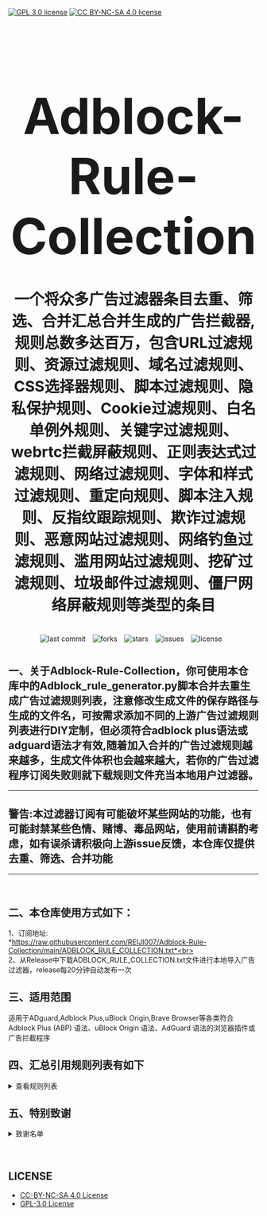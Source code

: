 [![GPL 3.0 license](https://img.shields.io/badge/License-GPL%20v3-blue.svg)](https://github.com/REIJI007/Adblock-Rule-Collection/blob/main/LICENSE-GPL3.0)
[![CC BY-NC-SA 4.0 license](https://img.shields.io/badge/License-CC%20BY--NC--SA%204.0-lightgrey.svg)](https://github.com/REIJI007/Adblock-Rule-Collection/blob/main/LICENSE-CC%20BY-NC-SA%204.0)
<!-- 居中的大标题 -->
<h1 align="center" style="font-size: 100px; margin-bottom: 40px;">Adblock-Rule-Collection</h1>

<!-- 居中的副标题 -->
<h2 align="center" style="font-size: 30px; margin-bottom: 40px;">一个将众多广告过滤器条目去重、筛选、合并汇总合并生成的广告拦截器,规则总数多达百万，包含URL过滤规则、资源过滤规则、域名过滤规则、CSS选择器规则、脚本过滤规则、隐私保护规则、Cookie过滤规则、白名单例外规则、关键字过滤规则、webrtc拦截屏蔽规则、正则表达式过滤规则、网络过滤规则、字体和样式过滤规则、重定向规则、脚本注入规则、反指纹跟踪规则、欺诈过滤规则、恶意网站过滤规则、网络钓鱼过滤规则、滥用网站过滤规则、挖矿过滤规则、垃圾邮件过滤规则、僵尸网络屏蔽规则等类型的条目</h2>

<!-- 徽章（根据需要调整） -->
<p align="center" style="margin-bottom: 40px;">
    <img src="https://img.shields.io/badge/last%20commit-today-brightgreen" alt="last commit" style="margin-right: 10px;">
    <img src="https://img.shields.io/github/forks/REIJI007/Adblock-Rule-Collection" alt="forks" style="margin-right: 10px;">
    <img src="https://img.shields.io/github/stars/REIJI007/Adblock-Rule-Collection" alt="stars" style="margin-right: 10px;">
    <img src="https://img.shields.io/github/issues/REIJI007/Adblock-Rule-Collection" alt="issues" style="margin-right: 10px;">
    <img src="https://img.shields.io/github/license/REIJI007/Adblock-Rule-Collection" alt="license" style="margin-right: 10px;">
</p>


## 一、关于Adblock-Rule-Collection，你可使用本仓库中的Adblock_rule_generator.py脚本合并去重生成广告过滤规则列表，注意修改生成文件的保存路径与生成的文件名，可按需求添加不同的上游广告过滤规则列表进行DIY定制，但必须符合adblock plus语法或adguard语法才有效,随着加入合并的广告过滤规则越来越多，生成文件体积也会越来越大，若你的广告过滤程序订阅失败则就下载规则文件充当本地用户过滤器。
<hr>

##  警告:本过滤器订阅有可能破坏某些网站的功能，也有可能封禁某些色情、赌博、毒品网站，使用前请斟酌考虑，如有误杀请积极向上游issue反馈，本仓库仅提供去重、筛选、合并功能

<hr>
<br>

## 二、本仓库使用方式如下：
1、订阅地址: <br> *https://raw.githubusercontent.com/REIJI007/Adblock-Rule-Collection/main/ADBLOCK_RULE_COLLECTION.txt*<br>
<br>
2、从Release中下载ADBLOCK_RULE_COLLECTION.txt文件进行本地导入广告过滤器，release每20分钟自动发布一次
<br>

## 三、适用范围
适用于ADguard,Adblock Plus,uBlock Origin,Brave Browser等各类符合Adblock Plus (ABP) 语法、uBlock Origin 语法、AdGuard 语法的浏览器插件或广告拦截程序
<br>


## 四、汇总引用规则列表有如下
<details>
  <summary>查看规则列表</summary>

1. Anti-ad for adguard  
   https://anti-ad.net/adguard.txt<br>
   
3. Anti-ad-Easylist  
   https://anti-ad.net/easylist.txt<br>

4. OISD Big List 
   https://big.oisd.nl<br>

5. EasyList  
   https://easylist.to/easylist/easylist.txt<br>

6. EasyList — first-party servers  
   https://raw.githubusercontent.com/easylist/easylist/master/easylist/easylist_adservers.txt<br>

7. EasyList — third-party servers  
   https://raw.githubusercontent.com/easylist/easylist/master/easylist/easylist_thirdparty.txt<br>

8. EasyList Privacy  
   https://easylist.to/easylist/easyprivacy.txt<br>

9. EasyList Privacy — trackingservers  
   https://raw.githubusercontent.com/easylist/easylist/master/easyprivacy/easyprivacy_trackingservers.txt<br>

10. EasyPrivacy — third-party trackers  
   https://raw.githubusercontent.com/easylist/easylist/master/easyprivacy/easyprivacy_thirdparty.txt<br>

11. EasyPrivacy — third-party international trackers  
   https://raw.githubusercontent.com/easylist/easylist/master/easyprivacy/easyprivacy_thirdparty_international.txt<br>

12. Easylist Cookie List  
    https://secure.fanboy.co.nz/fanboy-cookiemonster.txt<br>

13. EasyList China  
    https://raw.githubusercontent.com/easylist/easylistchina/master/easylistchina.txt<br>
    
13、Adblock Warning Removal List
    https://easylist-downloads.adblockplus.org/antiadblockfilters.txt<br>

14. Fanboy's Annoyance List  
    https://secure.fanboy.co.nz/fanboy-annoyance.txt<br>

15. Fanboy's Social Blocking List  
    https://easylist.to/easylist/fanboy-social.txt<br>
    
16. Fanboy's Anti-Facebook List
    https://www.fanboy.co.nz/fanboy-antifacebook.txt<br>

17. Fanboy's Anti-thirdparty Fonts
    https://www.fanboy.co.nz/fanboy-antifonts.txt<br>
    
18. Fanboy's Notifications Blocking List  
    https://raw.githubusercontent.com/DandelionSprout/adfilt/master/Other%20domains%20versions/FanboyNotifications-LoadableInUBO.txt<br>
    
19. CJX's Annoyance List  
    https://raw.githubusercontent.com/cjx82630/cjxlist/master/cjx-annoyance.txt<br>

20. CJX's EasyList Lite  
    https://raw.githubusercontent.com/cjx82630/cjxlist/master/cjxlist.txt<br>

21. CJX's uBlock list  
    https://raw.githubusercontent.com/cjx82630/cjxlist/master/cjx-ublock.txt<br>

22. uniartrisan's Adblock List Plus  
    https://raw.githubusercontent.com/uniartisan/adblock_list/master/adblock_plus.txt<br>

23. uniartrisan's Privacy List  
    https://raw.githubusercontent.com/uniartisan/adblock_list/master/adblock_privacy.txt<br>

24. AdRules AdBlock List Plus  
    https://raw.githubusercontent.com/Cats-Team/AdRules/main/adblock_plus.txt<br>

25. AdRules DNS List  
    https://raw.githubusercontent.com/Cats-Team/AdRules/main/dns.txt<br>

26. AdBlock DNS  
    https://raw.githubusercontent.com/217heidai/adblockfilters/main/rules/adblockdns.txt<br>

27. AdBlock Filter  
    https://raw.githubusercontent.com/217heidai/adblockfilters/main/rules/adblockfilters.txt<br>

28. GOODBYEADS  
    https://raw.githubusercontent.com/8680/GOODBYEADS/master/rules.txt<br>

29. GOODBYEADS-DNS  
    https://raw.githubusercontent.com/8680/GOODBYEADS/master/dns.txt<br>

30. GOODBYEADS-allow  
    https://raw.githubusercontent.com/8680/GOODBYEADS/master/allow.txt<br>

31. AWAvenue-Ads-Rule  
    https://raw.githubusercontent.com/TG-Twilight/AWAvenue-Ads-Rule/main/AWAvenue-Ads-Rule.txt<br>

32. Bibaiji's ad-rules  
    https://raw.githubusercontent.com/Bibaiji/ad-rules/main/rule/ad-rules.txt<br>

33. uBlock filters  
    https://raw.githubusercontent.com/uBlockOrigin/uAssets/master/filters/filters.txt<br>

34. uBlock privacy filter  
    https://raw.githubusercontent.com/uBlockOrigin/uAssets/master/filters/privacy.txt<br>

35. uBlock mobile filter  
    https://raw.githubusercontent.com/uBlockOrigin/uAssets/master/filters/filters-mobile.txt<br>

36. uBlock Badware risks filter  
    https://raw.githubusercontent.com/uBlockOrigin/uAssets/master/filters/badware.txt<br>

37. uBlock Annoyances-Cookies filter  
    https://raw.githubusercontent.com/uBlockOrigin/uAssets/master/filters/annoyances-cookies.txt<br>

38. uBlock Annoyances-others filter  
    https://raw.githubusercontent.com/uBlockOrigin/uAssets/master/filters/annoyances-others.txt<br>

39. uBlock Resource abuse filters
    https://raw.githubusercontent.com/uBlockOrigin/uAssets/master/filters/resource-abuse.txt<br>

40. uBlock Unbreak filter  
    https://raw.githubusercontent.com/uBlockOrigin/uAssets/master/filters/unbreak.txt<br>

41. AdGuard Base filter cryptominers  
    https://raw.githubusercontent.com/AdguardTeam/AdguardFilters/master/BaseFilter/sections/cryptominers.txt<br>

42. AdGuard Exclusion rules  
    https://raw.githubusercontent.com/AdguardTeam/AdGuardSDNSFilter/master/Filters/exclusions.txt<br>

43. AdGuard Exception rules  
    https://raw.githubusercontent.com/AdguardTeam/AdGuardSDNSFilter/master/Filters/exceptions.txt<br>

44. AdGuardSDNSFilter  
    https://raw.githubusercontent.com/AdguardTeam/AdGuardSDNSFilter/master/Filters/rules.txt<br>

45. AdGuard Base filter  
    https://raw.githubusercontent.com/AdguardTeam/FiltersRegistry/master/filters/filter_2_Base/filter.txt<br>

46. AdGuard Base filter — first-party servers  
    https://raw.githubusercontent.com/AdguardTeam/AdguardFilters/master/BaseFilter/sections/adservers_firstparty.txt<br>

47. AdGuard Base filter — foreign servers  
    https://raw.githubusercontent.com/AdguardTeam/AdguardFilters/master/BaseFilter/sections/foreign.txt<br>

48. AdGuard Mobile filter  
    https://raw.githubusercontent.com/AdguardTeam/AdguardFilters/master/MobileFilter/sections/adservers.txt<br>

49. AdGuard Tracking Protection filter  
    https://raw.githubusercontent.com/AdguardTeam/FiltersRegistry/master/filters/filter_3_Spyware/filter.txt<br>

50. AdGuard Tracking Protection filter — first-party trackers  
    https://raw.githubusercontent.com/AdguardTeam/AdguardFilters/master/SpywareFilter/sections/tracking_servers_firstparty.txt<br>

51. AdGuard Tracking Protection filter — third-party trackers  
    https://raw.githubusercontent.com/AdguardTeam/AdguardFilters/master/SpywareFilter/sections/tracking_servers.txt<br>

52. AdGuard Tracking Protection filter — mobile trackers  
    https://raw.githubusercontent.com/AdguardTeam/AdguardFilters/master/SpywareFilter/sections/mobile.txt<br>

53. AdGuard URL Tracking filter  
    https://raw.githubusercontent.com/AdguardTeam/FiltersRegistry/master/filters/filter_17_TrackParam/filter.txt<br>

54. AdGuard Social media filter  
    https://raw.githubusercontent.com/AdguardTeam/FiltersRegistry/master/filters/filter_4_Social/filter.txt<br>

55. AdGuard Annoyances filter  
    https://raw.githubusercontent.com/AdguardTeam/FiltersRegistry/master/filters/filter_14_Annoyances/filter.txt<br>

56. AdGuard CNAME original trackers list  
    https://raw.githubusercontent.com/AdguardTeam/cname-trackers/master/data/combined_original_trackers.txt<br>

57. AdGuard CNAME disguised ads list  
    https://raw.githubusercontent.com/AdguardTeam/cname-trackers/master/data/combined_disguised_ads.txt<br>

58. AdGuard CNAME disguised clickthroughs list  
    https://raw.githubusercontent.com/AdguardTeam/cname-trackers/master/data/combined_disguised_clickthroughs.txt<br>

59. AdGuard CNAME disguised microsites list  
    https://raw.githubusercontent.com/AdguardTeam/cname-trackers/master/data/combined_disguised_microsites.txt<br>

60. AdGuard CNAME disguised trackers list  
    https://raw.githubusercontent.com/AdguardTeam/cname-trackers/master/data/combined_disguised_trackers.txt<br>

61. AdGuard CNAME disguised mail_trackers list  
    https://raw.githubusercontent.com/AdguardTeam/cname-trackers/master/data/combined_disguised_mail_trackers.txt<br>

62. AdGuard Chinese filter  
    https://raw.githubusercontent.com/AdguardTeam/FiltersRegistry/master/filters/filter_224_Chinese/filter.txt<br>

63. AdGuard DNS filter  
    https://raw.githubusercontent.com/AdguardTeam/FiltersRegistry/master/filters/filter_15_DnsFilter/filter.txt<br>

64. AdGuard for Android  
    https://filters.adtidy.org/android/filters/11.txt<br>

65. AdGuard for iOS  
    https://filters.adtidy.org/ios/filters/11.txt<br>

66. HyperADRules  
    https://raw.githubusercontent.com/Lynricsy/HyperADRules/master/rules.txt<br>

67. HyperADRules-DNS  
    https://raw.githubusercontent.com/Lynricsy/HyperADRules/master/dns.txt<br>

68. HyperADRules-allow
    https://raw.githubusercontent.com/Lynricsy/HyperADRules/master/allow.txt<br>

69. TheBestAdrules  
    https://raw.githubusercontent.com/guandasheng/adguardhome/main/rule/all.txt<br>

70. xinggsf's rules  
    https://raw.githubusercontent.com/xinggsf/Adblock-Plus-Rule/master/rule.txt<br>

71. xinggsf's mv rules  
    https://raw.githubusercontent.com/xinggsf/Adblock-Plus-Rule/master/mv.txt<br>

72. superbigsteam rules  
    https://raw.githubusercontent.com/superbigsteam/adguardhomeguiz/main/rule/all.txt<br>

73. adblock-nocoin-list  
    https://raw.githubusercontent.com/hoshsadiq/adblock-nocoin-list/master/nocoin.txt<br>

74. GoodbyeAds-AdBlock-Filter  
    https://raw.githubusercontent.com/jerryn70/GoodbyeAds/master/Formats/GoodbyeAds-AdBlock-Filter.txt<br>

75. GoodbyeAds-Ultra-AdBlock-Filter  
    https://raw.githubusercontent.com/jerryn70/GoodbyeAds/master<br>

76. Phishing URL Blocklist——AdGuard  
    https://malware-filter.gitlab.io/malware-filter/phishing-filter-ag.txt<br>

77. Phishing URL Blocklist——AdGuard Home  
    https://malware-filter.gitlab.io/malware-filter/phishing-filter-agh.txt<br>

78. Phishing URL Blocklist——uBlock Origin  
    https://malware-filter.gitlab.io/malware-filter/phishing-filter.txt<br>

79. Malicious URL Blocklist——AdGuard  
    https://malware-filter.gitlab.io/malware-filter/urlhaus-filter-ag.txt<br>

80. Malicious URL Blocklist——AdGuard Home  
    https://malware-filter.gitlab.io/malware-filter/urlhaus-filter-agh.txt<br>

81. Malicious URL Blocklist——uBlock Origin  
    https://malware-filter.gitlab.io/malware-filter/urlhaus-filter.txt<br>

82. Tracking JS Blocklist  
    https://malware-filter.gitlab.io/malware-filter/tracking-filter.txt<br>

83. Botnet IP Blocklist——AdGuard  
    https://malware-filter.gitlab.io/malware-filter/botnet-filter-ag.txt<br>

84. Botnet IP Blocklist——AdGuard Home  
    https://malware-filter.gitlab.io/malware-filter/botnet-filter-agh.txt<br>

85. Botnet IP Blocklist——uBlock Origin  
    https://malware-filter.gitlab.io/malware-filter/botnet-filter.txt<br>

86. ABP filters  
    https://easylist-msie.adblockplus.org/abp-filters-anti-cv.txt<br>

87. adgk  
    https://raw.githubusercontent.com/banbendalao/ADgk/master/ADgk.txt<br>

88. yokoffing's Annoyance List  
    https://raw.githubusercontent.com/yokoffing/filterlists/main/annoyance_list.txt<br>

89. yokoffing's Privacy Essentials  
    https://raw.githubusercontent.com/yokoffing/filterlists/main/privacy_essentials.txt<br>

90. Spam404's Adblock-list  
    https://raw.githubusercontent.com/Spam404/lists/master/adblock-list.txt<br>

91. Brave-specific filter  
    https://raw.githubusercontent.com/brave/adblock-lists/master/brave-lists/brave-specific.txt<br>

92. Brave-ios-specific filter  
    https://raw.githubusercontent.com/brave/adblock-lists/master/brave-lists/brave-ios-specific.txt<br>

93. Brave-Android-specific filter  
    https://raw.githubusercontent.com/brave/adblock-lists/master/brave-lists/brave-android-specific.txt<br>

94. Brave-Firstparty filter  
    https://raw.githubusercontent.com/brave/adblock-lists/master/brave-lists/brave-firstparty.txt<br>

95. Brave-Firstparty-cname filter  
    https://raw.githubusercontent.com/brave/adblock-lists/master/brave-lists/brave-firstparty-cname.txt<br>

96. Brave-Unbreak filter  
    https://raw.githubusercontent.com/brave/adblock-lists/master/brave-unbreak.txt<br>

97. Filter unblocking search ads and self-promotions  
    https://raw.githubusercontent.com/AdguardTeam/FiltersRegistry/master/filters/filter_10_Useful/filter.txt<br>

98. Peter Lowe’s Ad and Tracking Server List  
    https://pgl.yoyo.org/adservers/serverlist.php?hostformat=adblockplus&showintro=0<br>

99. Dandelion Sprout's Anti-Malware List (for AdGuard)  
    https://raw.githubusercontent.com/DandelionSprout/adfilt/master/Alternate%20versions%20Anti-Malware%20List/AntiMalwareAdGuard.txt<br>

100. Dandelion Sprout's Anti-Malware List (for Adblock Plus and AdBlock)  
    https://raw.githubusercontent.com/DandelionSprout/adfilt/master/Alternate%20versions%20Anti-Malware%20List/AntiMalwareABP.txt<br>

101. The Block List Project - Ads List  
    https://raw.githubusercontent.com/blocklistproject/Lists/master/adguard/ads-ags.txt<br>

102. The Block List Project - Basic Starter List  
    https://raw.githubusercontent.com/blocklistproject/Lists/master/adguard/basic-ags.txt<br>

103. The Block List Project - Tracking List  
    https://raw.githubusercontent.com/blocklistproject/Lists/master/adguard/tracking-ags.txt<br>

104. The Block List Project - Malware List  
     https://raw.githubusercontent.com/blocklistproject/Lists/master/adguard/malware-ags.txt<br>

105. The Block List Project - Scam List  
     https://raw.githubusercontent.com/blocklistproject/Lists/master/adguard/scam-ags.txt<br>

106. The Block List Project - Phishing List  
     https://raw.githubusercontent.com/blocklistproject/Lists/master/adguard/phishing-ags.txt<br>

107. The Block List Project - Ransomware List  
     https://raw.githubusercontent.com/blocklistproject/Lists/master/adguard/ransomware-ags.txt<br>

108. The Block List Project - Fraud List  
     https://raw.githubusercontent.com/blocklistproject/Lists/master/adguard/fraud-ags.txt<br>

109. The Block List Project - Abuse List  
     https://raw.githubusercontent.com/blocklistproject/Lists/master/adguard/abuse-ags.txt<br>
     
110. Anti-Adblock Killer
     https://raw.githubusercontent.com/reek/anti-adblock-killer/master/anti-adblock-killer-filters.txt<br>

111. Scam Blocklist (Adblock Plus)
     https://raw.githubusercontent.com/durablenapkin/scamblocklist/master/adguard.txt<br>
  
112. Smart-TV Blocklist for AdGuard Home
     https://raw.githubusercontent.com/Perflyst/PiHoleBlocklist/master/SmartTV-AGH.txt<br>
     


</details>

## 五、特别致谢
<details>
  <summary>致谢名单</summary>

2、anti-AD
(https://github.com/privacy-protection-tools/anti-AD)<br>
3、easylist
(https://github.com/easylist/easylist)<br>
4、cjxlist
(https://github.com/cjx82630/cjxlist)<br>
5、uniartisan
(https://github.com/uniartisan/adblock_list)<br>
6、Cats-Team
(https://github.com/Cats-Team/AdRules)<br>
7、217heidai
(https://github.com/217heidai/adblockfilters)<br>
8、GOODBYEADS
(https://github.com/8680/GOODBYEADS)<br>
9、AWAvenue-Ads-Rule
(https://github.com/TG-Twilight/AWAvenue-Ads-Rule)<br>
10、Bibaiji
(https://github.com/Bibaiji/ad-rules/)<br>
11、uBlockOrigin
(https://github.com/uBlockOrigin/uAssets)<br>
12、ADguardTeam
(https://github.com/AdguardTeam/AdGuardFilters)<br>
13、HyperADRules
(https://github.com/Lynricsy/HyperADRules)<br>
14、guandasheng
(https://github.com/guandasheng/adguardhome)<br>
15、xinggsf
(https://github.com/xinggsf/Adblock-Plus-Rule)<br>
16、superbigsteam
(https://github.com/superbigsteam/adguardhomeguiz)<br>
17、hoshsadiq
(https://github.com/hoshsadiq/adblock-nocoin-list)<br>
18、jerryn70
(https://github.com/jerryn70/GoodbyeAds)<br>
19、malware-filter
(https://gitlab.com/malware-filter)<br>
20、abp-filters
(https://gitlab.com/eyeo/anti-cv/abp-filters-anti-cv)<br>
21、banbendalao
(https://github.com/banbendalao/ADgk)<br>
22、yokoffing
(https://github.com/yokoffing/filterlists)<br>
23、Spam404
(https://github.com/Spam404/lists)<br>
24、brave
(https://github.com/brave/adblock-lists)<br>
25、Peter Lowe
(https://pgl.yoyo.org/adservers/)<br>
26、DandelionSprout
(https://github.com/DandelionSprout/adfilt)<br>
27、blocklistproject
(https://github.com/blocklistproject/Lists)<br>
28、reek
(https://github.com/reek/anti-adblock-killer)<br>
29、durablenapkin
(https://github.com/durablenapkin/scamblocklist)<br>
30、oisd
(https://github.com/sjhgvr/oisd)<br>
31、Perflyst
(https://github.com/Perflyst/PiHoleBlocklist)<br>




  </details>





<br>
<br>


## LICENSE
- [CC-BY-NC-SA 4.0 License](https://github.com/REIJI007/Adblock-Rule-Collection/blob/main/LICENSE-CC%20BY-NC-SA%204.0)
- [GPL-3.0 License](https://github.com/REIJI007/Adblock-Rule-Collection/blob/main/LICENSE-GPL3.0)
